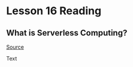 # Lesson 16 Reading

## What is Serverless Computing?

[Source](https://www.ibm.com/cloud/learn/serverless)

Text
